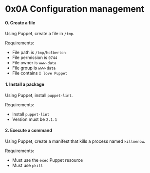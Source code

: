 0x0A Configuration management
=============================

#### 0\. Create a file

Using Puppet, create a file in `/tmp`.

Requirements:

-   File path is `/tmp/holberton`
-   File permission is `0744`
-   File owner is `www-data`
-   File group is `www-data`
-   File contains `I love Puppet`

#### 1\. Install a package

Using Puppet, install `puppet-lint`.

Requirements:

-   Install `puppet-lint`
-   Version must be `2.1.1`

#### 2\. Execute a command

Using Puppet, create a manifest that kills a process named `killmenow`.

Requirements:

-   Must use the `exec` Puppet resource
-   Must use `pkill`
